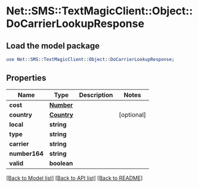# Net::SMS::TextMagicClient::Object::DoCarrierLookupResponse

## Load the model package
```perl
use Net::SMS::TextMagicClient::Object::DoCarrierLookupResponse;
```

## Properties
Name | Type | Description | Notes
------------ | ------------- | ------------- | -------------
**cost** | [**Number**](Number.md) |  | 
**country** | [**Country**](Country.md) |  | [optional] 
**local** | **string** |  | 
**type** | **string** |  | 
**carrier** | **string** |  | 
**number164** | **string** |  | 
**valid** | **boolean** |  | 

[[Back to Model list]](../README.md#documentation-for-models) [[Back to API list]](../README.md#documentation-for-api-endpoints) [[Back to README]](../README.md)


